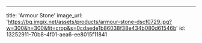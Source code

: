 ---
title: 'Armour Stone'
image_url: 'https://bq.imgix.net/assets/products/armour-stone-dscf0729.jpg?w=300&h=300&fit=crop&s=0cdaede1b86038f38e434b080d61546b'
id: 13252911-70b8-4f01-aea6-ee8015f11841
